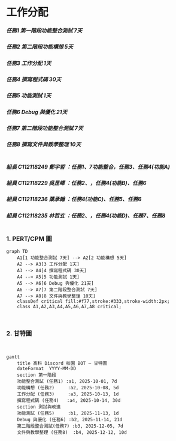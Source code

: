 # 工作分配

#####  任務1 第一階段功能整合測試 7天
#####  任務2 第二階段功能構想 5天
#####  任務3 工作分配 1天
#####  任務4 撰寫程式碼 30天
#####  任務5 功能測試 1天
#####  任務6 Debug 與優化 21天
#####  任務7 第二階段功能整合測試 7天
#####  任務8 撰寫文件與教學整理 10天
#  
#  
#  
#  
#  
#  
##### 組長 C112118249 鄭宇哲 ：任務1、7功能整合，任務3、任務4(功能A)
##### 組員 C112118229 吳昰嶧 ：任務2、，任務4(功能B)、任務6
##### 組員 C112118236 葉承翰 ：任務4(功能C)、任務5、任務6
##### 組員 C112118235 林哲玄 ：任務2、，任務4(功能D)、任務7、任務8
#
#
#
#
#
### 1. PERT/CPM 圖
```mermaid
graph TD
    A1[1 功能整合測試 7天] --> A2[2 功能構想 5天]
    A2 --> A3[3 工作分配 1天]
    A3 --> A4[4 撰寫程式碼 30天]
    A4 --> A5[5 功能測試 1天]
    A5 --> A6[6 Debug 與優化 21天]
    A6 --> A7[7 第二階段整合測試 7天]
    A7 --> A8[8 文件與教學整理 10天]
    classDef critical fill:#f77,stroke:#333,stroke-width:2px;
    class A1,A2,A3,A4,A5,A6,A7,A8 critical;



```
### 2. 甘特圖
```mermaid


gantt
    title 高科 Discord 校園 BOT — 甘特圖
    dateFormat  YYYY-MM-DD
    section 第一階段
    功能整合測試 (任務1) :a1, 2025-10-01, 7d
    功能構想 (任務2)     :a2, 2025-10-08, 5d
    工作分配 (任務3)     :a3, 2025-10-13, 1d
    撰寫程式碼 (任務4)   :a4, 2025-10-14, 30d
    section 測試與改進
    功能測試 (任務5)     :b1, 2025-11-13, 1d
    Debug 與優化 (任務6) :b2, 2025-11-14, 21d
    第二階段整合測試(任務7) :b3, 2025-12-05, 7d
    文件與教學整理 (任務8)  :b4, 2025-12-12, 10d


``` 
